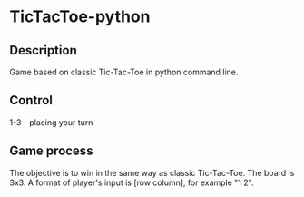 # TicTacToe-python
 
## Description
Game based on classic Tic-Tac-Toe in python command line.

## Control
1-3 - placing your turn

## Game process
The objective is to win in the same way as classic Tic-Tac-Toe. The board is 3x3. A format of player's input is [row column], for example "1 2".
